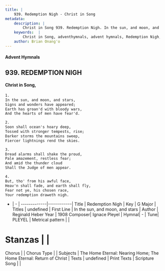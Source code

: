 ```yaml
---
title: |
    939. Redemption Nigh - Christ in Song
metadata:
    description: |
        Christ in Song 939. Redemption Nigh. In the sun, and moon, and stars, Signs and wonders have appeared; Earth has groan'd with bloody wars, And the hearts of men have fear'd.
    keywords:  |
        Christ in Song, adventhymnals, advent hymnals, Redemption Nigh, In the sun, and moon, and stars. 
    author: Brian Onang'o
---
```


#### Advent Hymnals
## 939. REDEMPTION NIGH
####  Christ in Song,

```txt
1.
In the sun, and moon, and stars,
Signs and wonders have appeared;
Earth has groan'd with bloody wars,
And the hearts of men have fear'd.

2.
Soon shall ocean's hoary deep,
Tossed with stronger tempests, rise;
Darker storms the mountains sweep,
Fiercer lightnings rend the skies.

3.
Dread alarms shall shake the proud,
Pale amazement, restless fear;
And amid the thunder cloud
Shall the Judge of men appear.

4.
But, tho' from his awful face,
Heav'n shall fade, and earth shall fly,
Fear not ye, his chosen race,
Your redemption draweth nigh.

```

- |   -  |
-------------|------------|
Title | Redemption Nigh |
Key | G Major |
Titles | undefined |
First Line | In the sun, and moon, and stars |
Author | Reginald Heber
Year | 1908
Composer| Ignace Pleyel |
Hymnal|  - |
Tune| PLEYEL |
Metrical pattern | |
# Stanzas |  |
Chorus |  |
Chorus Type |  |
Subjects | The Home Eternal: Nearing Home; The Home Eternal: Return of Christ |
Texts | undefined |
Print Texts | 
Scripture Song |  |
    
